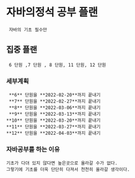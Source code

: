 # 자바의정석 공부 플랜                                
	 자바의 기초 필수만 
## 집중 플랜
	 6 단원 ,7 단원 , 8 단원, 11 단원, 12 단원 
### 세부계획
     **6** 단원을 **2022-02-20**까지 끝내기  
	 **7** 단원을 **2022-02-27**까지 끝내기  
	 **8** 단원을 **2022-03-06**까지 끝내기  
	 **9** 단원을 **2022-03-13**까지 끝내기  
	**10** 단원을 **2022-03-20**까지 끝내기  
	**11** 단원을 **2022-03-27**까지 끝내기  
	**12** 단원을 **2022-04-03**까지 끝내기  
### 자바공부를 하는 이유 
	기초가 다뎌 있지 않다면 높은곳으로 올라갈 수가 없다. 
	그렇기에 기초를 더욱 단단히 다져서 천천히 올라갈 생각이다. 